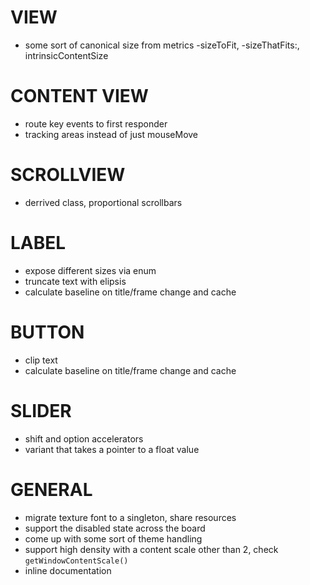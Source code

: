 
# VIEW
- some sort of canonical size from metrics -sizeToFit, -sizeThatFits:, intrinsicContentSize

# CONTENT VIEW
- route key events to first responder
- tracking areas instead of just mouseMove

# SCROLLVIEW
- derrived class, proportional scrollbars

# LABEL
- expose different sizes via enum
- truncate text with elipsis
- calculate baseline on title/frame change and cache

# BUTTON
- clip text
- calculate baseline on title/frame change and cache

# SLIDER
- shift and option accelerators
- variant that takes a pointer to a float value

# GENERAL
- migrate texture font to a singleton, share resources
- support the disabled state across the board
- come up with some sort of theme handling
- support high density with a content scale other than 2, check `getWindowContentScale()`
- inline documentation
